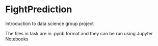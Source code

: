 # FightPrediction
Introduction to data science group project

The files in task are in .pynb format and they can be run using Jupyter Notebooks
